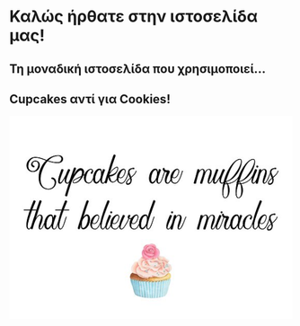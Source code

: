 # Καλώς ήρθατε στην ιστοσελίδα μας!

## Τη μοναδική ιστοσελίδα που χρησιμοποιεί...
## Cupcakes αντί για Cookies!

![Ζωγραφιά cupcake με το κείμενο 'Τα cupcakes είναι muffins που πίστεψαν στα θαύματα'](imgs/cupcakes.jpg)

